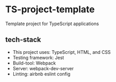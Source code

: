 # TS-project-template
Template project for TypeScript applications

## tech-stack
- This project uses: TypeScript, HTML, and CSS
- Testing framework: Jest
- Build-tool: Webpack
- Server: webpack-dev-server
- Linting: airbnb eslint config
